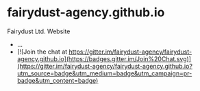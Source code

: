 # fairydust-agency.github.io

Fairydust Ltd. Website

* ...
* [![Join the chat at https://gitter.im/fairydust-agency/fairydust-agency.github.io](https://badges.gitter.im/Join%20Chat.svg)](https://gitter.im/fairydust-agency/fairydust-agency.github.io?utm_source=badge&utm_medium=badge&utm_campaign=pr-badge&utm_content=badge)
